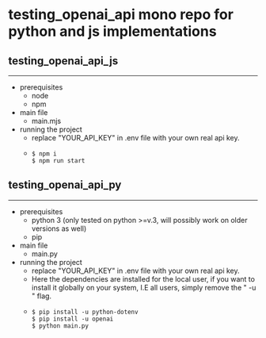 # testing_openai_api mono repo for python and js implementations

## testing_openai_api_js
---
- prerequisites
  - node
  - npm
- main file
  - main.mjs
- running the project
  - replace "YOUR_API_KEY" in .env file with your own real api key.
  - ```console
    $ npm i
    $ npm run start
    ```
## testing_openai_api_py
---
- prerequisites
  - python 3 (only tested on python >=v.3, will possibly work on older versions as well)
  - pip
- main file
  - main.py
- running the project
  - replace "YOUR_API_KEY" in .env file with your own real api key.
  - Here the dependencies are installed for the local user, if you want to install it globally on your system, I.E all users, simply remove the " -u " flag.
  - ```console
    $ pip install -u python-dotenv
    $ pip install -u openai
    $ python main.py
    ```
